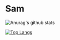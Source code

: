 # Sam
![Anurag's github stats](https://github-readme-stats.vercel.app/api?username=TheMOKETBOY&show_icons=true&theme=radical)


[![Top Langs](https://github-readme-stats.vercel.app/api/top-langs/?username=TheMOKETBOY&hide=javascript,html)](https://github.com/anuraghazra/github-readme-stats)


